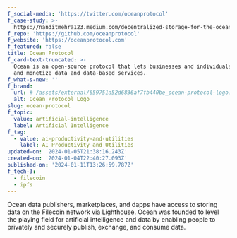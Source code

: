 ```yaml
---
f_social-media: 'https://twitter.com/oceanprotocol'
f_case-study: >-
  https://nanditmehra123.medium.com/decentralized-storage-for-the-ocean-protocol-2d8aa30a5497
f_repo: 'https://github.com/oceanprotocol'
f_website: 'https://oceanprotocol.com'
f_featured: false
title: Ocean Protocol
f_card-text-truncated: >-
  Ocean is an open-source protocol that lets businesses and individuals exchange
  and monetize data and data-based services.
f_what-s-new: ''
f_brand:
  url: # /assets/external/659751a52d6836af7fb440be_ocean-protocol-logo.png
  alt: Ocean Protocol Logo
slug: ocean-protocol
f_topic:
  value: artificial-intelligence
  label: Artificial Intelligence
f_tag:
  - value: ai-productivity-and-utilities
    label: AI Productivity and Utilities
updated-on: '2024-01-05T21:38:16.243Z'
created-on: '2024-01-04T22:40:27.093Z'
published-on: '2024-01-11T13:26:59.787Z'
f_tech-3:
  - filecoin
  - ipfs
---
```


Ocean data publishers, marketplaces, and dapps have access to storing data on the Filecoin network via Lighthouse. Ocean was founded to level the playing field for artificial intelligence and data by enabling people to privately and securely publish, exchange, and consume data.
